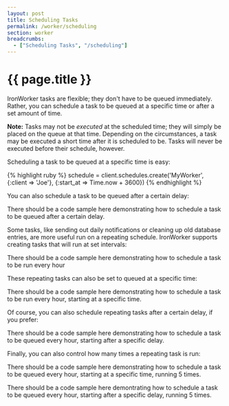 ```yaml
---
layout: post
title: Scheduling Tasks
permalink: /worker/scheduling
section: worker
breadcrumbs:
  - ["Scheduling Tasks", "/scheduling"]
---
```


# {{ page.title }}

IronWorker tasks are flexible; they don't have to be queued immediately. Rather, you can schedule a task to be queued at a specific time or after a set amount of time.

<div class="alert">
<p><strong>Note:</strong> Tasks may not be <em>executed</em> at the scheduled time; they will simply be placed on the queue at that time. Depending on the circumstances, a task may be executed a short time after it is scheduled to be. Tasks will never be executed before their schedule, however.</p>
</div>

Scheduling a task to be queued at a specific time is easy:

<div class="ruby">
{% highlight ruby %}
schedule = client.schedules.create('MyWorker', {:client => 'Joe'}, {:start_at => Time.now + 3600})
{% endhighlight %}
</div>

You can also schedule a task to be queued after a certain delay:

<div class="alert">
<p>There should be a code sample here demonstrating how to schedule a task to be queued after a certain delay.</p>
</div>

Some tasks, like sending out daily notifications or cleaning up old database entries, are more useful run on a repeating schedule. IronWorker supports creating tasks that will run at set intervals:

<div class="alert">
<p>There should be a code sample here demonstrating how to schedule a task to be run every hour</p>
</div>

These repeating tasks can also be set to queued at a specific time:

<div class="alert">
<p>There should be a code sample here demonstrating how to schedule a task to be run every hour, starting at a specific time.</p>
</div>

Of course, you can also schedule repeating tasks after a certain delay, if you prefer:

<div class="alert">
  <p>There should be a code sample here demonstrating how to schedule a task to be queued every hour, starting after a specific delay.</p>
</div>

Finally, you can also control how many times a repeating task is run:

<div class="alert">
  <p>There should be a code sample here demonstrating how to schedule a task to be queued every hour, starting at a specific time, running 5 times.</p>
</div>

<div class="alert">
  <p>There should be a code sample here demontrating how to schedule a task to be queued every hour, starting after a specific delay, running 5 times.</p>
</div>

